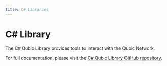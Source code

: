 ```yaml
---
title: C# Libraries
---
```


# C# Library

The C# Qubic Library provides tools to interact with the Qubic Network.

For full documentation, please visit the [C# Qubic Library GitHub repository](https://github.com/qubic/qubic-csharp).

